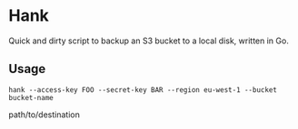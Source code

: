 # Hank

Quick and dirty script to backup an S3 bucket to a local disk, written in Go.

## Usage

    hank --access-key FOO --secret-key BAR --region eu-west-1 --bucket bucket-name
path/to/destination
